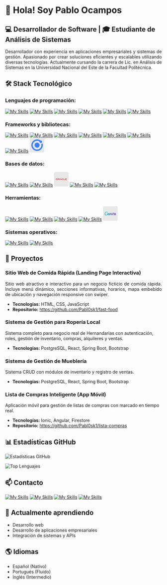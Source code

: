 # 👋 Hola! Soy Pablo Ocampos

## 💻 Desarrollador de Software | 🎓 Estudiante de Análisis de Sistemas
<p align="justify">
  Desarrollador con experiencia en aplicaciones empresariales y sistemas de gestión. Apasionado por crear soluciones eficientes y escalables utilizando diversas tecnologías. Actualmente cursando la carrera de Lic. en Análisis de Sistemas en la Universidad Nacional del Este de la Facultad Politécnica.
</p>

## 🛠️ Stack Tecnológico

### Lenguajes de programación:
[![My Skills](https://skillicons.dev/icons?i=java&theme=light)](https://www.java.com/)
[![My Skills](https://skillicons.dev/icons?i=js&theme=light)](https://developer.mozilla.org/en-US/docs/Web/JavaScript)
[![My Skills](https://skillicons.dev/icons?i=typescript&theme=light)](https://www.typescriptlang.org/)
[![My Skills](https://skillicons.dev/icons?i=html&theme=light)](https://developer.mozilla.org/en-US/docs/Web/HTML)
[![My Skills](https://skillicons.dev/icons?i=css&theme=light)](https://developer.mozilla.org/en-US/docs/Web/CSS)
[![My Skills](https://skillicons.dev/icons?i=c&theme=light)](https://en.cppreference.com/w/c/language)

### Frameworks y bibliotecas:
[![My Skills](https://skillicons.dev/icons?i=spring&theme=light)](https://spring.io/)
[![My Skills](https://skillicons.dev/icons?i=react&theme=light)](https://reactjs.org/)
[![My Skills](https://skillicons.dev/icons?i=bootstrap&theme=light)](https://getbootstrap.com/)
[![My Skills](https://skillicons.dev/icons?i=sass&theme=light)](https://sass-lang.com/)
[![My Skills](https://skillicons.dev/icons?i=angular&theme=light)](https://angular.io/)
[![My Skills](https://skillicons.dev/icons?i=nodejs&theme=light)](https://nodejs.org/)
[![My Skills](https://skillicons.dev/icons?i=vite&theme=light)](https://vite.dev/)
<a href="https://ionicframework.com/"><img alt="Ionic" height="47" width="47" src="https://github.com/gui-bus/TechIcons/blob/main/Light/Ionic.svg"></a>

### Bases de datos:
[![My Skills](https://skillicons.dev/icons?i=postgres&theme=light)](https://www.postgresql.org/)
[![My Skills](https://skillicons.dev/icons?i=mysql&theme=light)](https://www.mysql.com/)
<a href="https://www.oracle.com/database/sqldeveloper/"><img alt="Oracle" height="47" width="47" src="https://github.com/gui-bus/TechIcons/blob/main/Light/Oracle.svg"></a>
[![My Skills](https://skillicons.dev/icons?i=mongodb&theme=light)](https://www.mongodb.com/)
[![My Skills](https://skillicons.dev/icons?i=firebase&theme=light)](https://firebase.google.com/)

### Herramientas:
[![My Skills](https://skillicons.dev/icons?i=git&theme=light)](https://git-scm.com/)
[![My Skills](https://skillicons.dev/icons?i=vscode&theme=light)](https://code.visualstudio.com/)
[![My Skills](https://skillicons.dev/icons?i=postman&theme=light)](https://www.postman.com/)
[![My Skills](https://skillicons.dev/icons?i=eclipse&theme=light)](https://www.eclipse.org/)
<a href="https://www.canva.com/en_gb/"><img alt="Canva" height="47" width="47" src="https://github.com/gui-bus/TechIcons/blob/main/Light/Canva.svg"></a>

### Sistemas operativos:
[![My Skills](https://skillicons.dev/icons?i=windows&theme=light)](https://www.microsoft.com/es-es/windows?r=1/)
[![My Skills](https://skillicons.dev/icons?i=ubuntu&theme=light)](https://ubuntu.com/)

## 🚀 Proyectos

### Sitio Web de Comida Rápida (Landing Page Interactiva)
<p align="justify">Sitio web atractivo e interactivo para un negocio ficticio de comida rápida. Incluye menú dinámico, secciones informativas, horarios, mapa embebido de ubicación y navegación responsive con swiper.</p>

- **Tecnologías:** HTML, CSS, JavaScript
- **Repositorio:** https://github.com/Pabl0sk1/fast-food

### Sistema de Gestión para Ropería Local
Sistema completo para negocio real de Hernandarias con autenticación, roles, gestión de inventario, compras, alquileres y ventas.
- **Tecnologías:** PostgreSQL, React, Spring Boot, Bootstrap

### Sistema de Gestión de Mueblería
Sistema CRUD con módulos de inventario y registro de ventas.
- **Tecnologías:** PostgreSQL, React, Spring Boot, Bootstrap

### Lista de Compras Inteligente (App Móvil)
Aplicación móvil para gestión de listas de compras con marcado en tiempo real.
- **Tecnologías:** Ionic, Angular, Firestore
- **Repositorio:** https://github.com/Pabl0sk1/lista-compras

## 📊 Estadísticas GitHub

![Estadísticas GitHub](https://github-readme-stats.vercel.app/api?username=Pabl0sk1&show_icons=true&theme=radical)

![Top Lenguajes](https://github-readme-stats.vercel.app/api/top-langs/?username=Pabl0sk1&layout=compact&theme=radical)

## 📫 Contacto

[![My Skills](https://skillicons.dev/icons?i=linkedin&theme=light)](https://www.linkedin.com/in/pablo-m-ocampos/)
[![My Skills](https://skillicons.dev/icons?i=gmail&theme=light)](mailto:pablo.mk.ocampos@gmail.com)
[![My Skills](https://skillicons.dev/icons?i=github&theme=light)](https://github.com/Pabl0sk1)
[![My Skills](https://skillicons.dev/icons?i=discord&theme=light)](https://discordapp.com/users/918699279806255165)

## 🌱 Actualmente aprendiendo
- Desarrollo web
- Desarrollo de aplicaciones empresariales
- Integración de sistemas y APIs

## 🌎 Idiomas
- Español (Nativo)
- Portugués (Fluido)
- Inglés (Intermedio)
